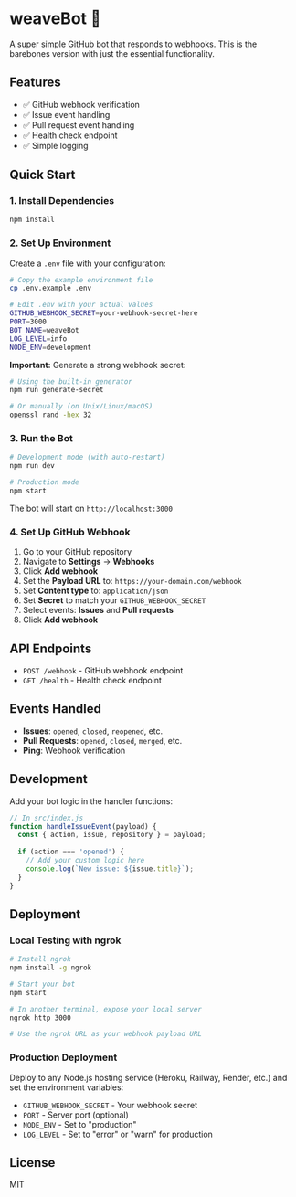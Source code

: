 # weaveBot 🤖

A super simple GitHub bot that responds to webhooks. This is the barebones version with just the essential functionality.

## Features

- ✅ GitHub webhook verification
- ✅ Issue event handling
- ✅ Pull request event handling
- ✅ Health check endpoint
- ✅ Simple logging

## Quick Start

### 1. Install Dependencies

```bash
npm install
```

### 2. Set Up Environment

Create a `.env` file with your configuration:

```bash
# Copy the example environment file
cp .env.example .env

# Edit .env with your actual values
GITHUB_WEBHOOK_SECRET=your-webhook-secret-here
PORT=3000
BOT_NAME=weaveBot
LOG_LEVEL=info
NODE_ENV=development
```

**Important:** Generate a strong webhook secret:
```bash
# Using the built-in generator
npm run generate-secret

# Or manually (on Unix/Linux/macOS)
openssl rand -hex 32
```

### 3. Run the Bot

```bash
# Development mode (with auto-restart)
npm run dev

# Production mode
npm start
```

The bot will start on `http://localhost:3000`

### 4. Set Up GitHub Webhook

1. Go to your GitHub repository
2. Navigate to **Settings** → **Webhooks**
3. Click **Add webhook**
4. Set the **Payload URL** to: `https://your-domain.com/webhook`
5. Set **Content type** to: `application/json`
6. Set **Secret** to match your `GITHUB_WEBHOOK_SECRET`
7. Select events: **Issues** and **Pull requests**
8. Click **Add webhook**

## API Endpoints

- `POST /webhook` - GitHub webhook endpoint
- `GET /health` - Health check endpoint

## Events Handled

- **Issues**: `opened`, `closed`, `reopened`, etc.
- **Pull Requests**: `opened`, `closed`, `merged`, etc.
- **Ping**: Webhook verification

## Development

Add your bot logic in the handler functions:

```javascript
// In src/index.js
function handleIssueEvent(payload) {
  const { action, issue, repository } = payload;
  
  if (action === 'opened') {
    // Add your custom logic here
    console.log(`New issue: ${issue.title}`);
  }
}
```

## Deployment

### Local Testing with ngrok

```bash
# Install ngrok
npm install -g ngrok

# Start your bot
npm start

# In another terminal, expose your local server
ngrok http 3000

# Use the ngrok URL as your webhook payload URL
```

### Production Deployment

Deploy to any Node.js hosting service (Heroku, Railway, Render, etc.) and set the environment variables:

- `GITHUB_WEBHOOK_SECRET` - Your webhook secret
- `PORT` - Server port (optional)
- `NODE_ENV` - Set to "production"
- `LOG_LEVEL` - Set to "error" or "warn" for production

## License

MIT

